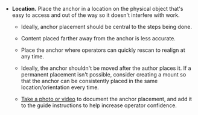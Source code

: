 - **Location.** Place the anchor in a location on the physical object that's easy to access and out of the way so it doesn't interfere with work.

  - Ideally, anchor placement should be central to the steps being done.

  - Content placed farther away from the anchor is less accurate.

  - Place the anchor where operators can quickly rescan to realign at any time.

  - Ideally, the anchor shouldn't be moved after the author places it. If a permanent placement isn't possible, consider creating a mount so that the anchor can be consistently placed in the same location/orientation every time.

  - [Take a photo or video](/hololens/holographic-photos-and-videos) to document the anchor placement, and add it to the guide instructions to help increase operator confidence.